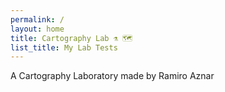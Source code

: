 ```yaml
---
permalink: /
layout: home
title: Cartography Lab ⚗️ 🗺️
list_title: My Lab Tests
---
```


A Cartography Laboratory made by Ramiro Aznar
